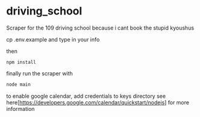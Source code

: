 # driving_school

Scraper for the 109 driving school
because i cant book the stupid kyoushus

cp .env.example and type in your info

then
```console
npm install
```

finally run the scraper with
```javascript
node main
```

to enable google calendar, add credentials to keys directory
see here[https://developers.google.com/calendar/quickstart/nodejs] for more information

